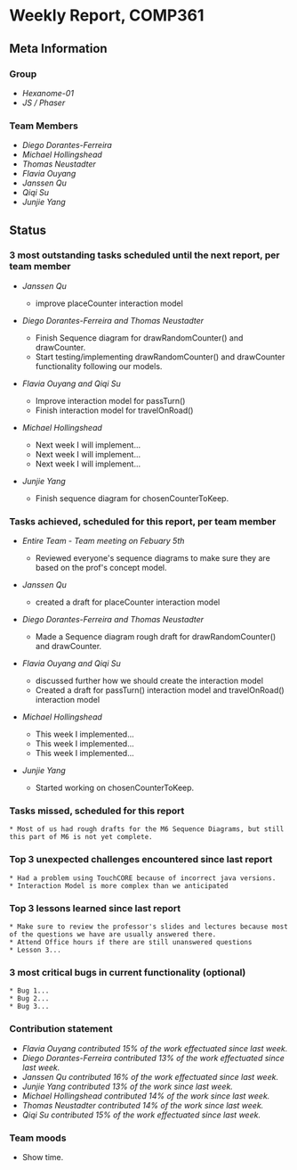 # Weekly Report, COMP361

## Meta Information

### Group

 * *Hexanome-01*
 * *JS / Phaser*

### Team Members

 * *Diego Dorantes-Ferreira*
 * *Michael Hollingshead*
 * *Thomas Neustadter*
 * *Flavia Ouyang*
 * *Janssen Qu*
 * *Qiqi Su*
 * *Junjie Yang*

## Status

### 3 most outstanding tasks scheduled until the next report, per team member

* *Janssen Qu*
    * improve placeCounter interaction model

* *Diego Dorantes-Ferreira and Thomas Neustadter*
    * Finish Sequence diagram for drawRandomCounter() and drawCounter.
    * Start testing/implementing drawRandomCounter() and drawCounter functionality following our models.

 * *Flavia Ouyang and Qiqi Su*
    * Improve interaction model for passTurn()
    * Finish interaction model for travelOnRoad()

 * *Michael Hollingshead*
    * Next week I will implement...
    * Next week I will implement...
    * Next week I will implement...
 
* *Junjie Yang*
    * Finish sequence diagram for chosenCounterToKeep.

### Tasks achieved, scheduled for this report, per team member

* *Entire Team - Team meeting on Febuary 5th*
    * Reviewed everyone's sequence diagrams to make sure they are based on the prof's concept model.

* *Janssen Qu*
    * created a draft for placeCounter interaction model

* *Diego Dorantes-Ferreira and Thomas Neustadter*
    * Made a Sequence diagram rough draft for drawRandomCounter() and drawCounter.

 * *Flavia Ouyang and Qiqi Su*
    * discussed further how we should create the interaction model
    * Created a draft for passTurn() interaction model and travelOnRoad() interaction model

 * *Michael Hollingshead*
    * This week I implemented...
    * This week I implemented...
    * This week I implemented...

 * *Junjie Yang*
    * Started working on chosenCounterToKeep.


### Tasks missed, scheduled for this report

    * Most of us had rough drafts for the M6 Sequence Diagrams, but still this part of M6 is not yet complete. 

### Top 3 unexpected challenges encountered since last report

    * Had a problem using TouchCORE because of incorrect java versions.
    * Interaction Model is more complex than we anticipated

### Top 3 lessons learned since last report

    * Make sure to review the professor's slides and lectures because most of the questions we have are usually answered there.
    * Attend Office hours if there are still unanswered questions
    * Lesson 3...

### 3 most critical bugs in current functionality (optional)

    * Bug 1...
    * Bug 2...
    * Bug 3...

### Contribution statement

 * *Flavia Ouyang contributed 15% of the work effectuated since last week.*
 * *Diego Dorantes-Ferreira contributed 13% of the work effectuated since last week.*
 * *Janssen Qu contributed 16% of the work effectuated since last week.*
 * *Junjie Yang contributed 13% of the work since last week.*
 * *Michael Hollingshead contributed 14% of the work since last week.*
 * *Thomas Neustadter contributed 14% of the work since last week.*
 * *Qiqi Su contributed 15% of the work effectuated since last week.*

### Team moods

 * Show time.
